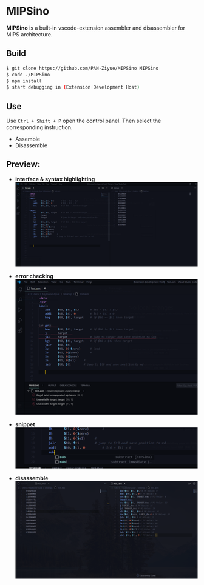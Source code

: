 # MIPSino

**MIPSino** is a built-in vscode-extension assembler and disassembler for MIPS architecture. 

## Build

```bash
$ git clone https://github.com/PAN-Ziyue/MIPSino MIPSino
$ code ./MIPSino
$ npm install
$ start debugging in (Extension Development Host)
```

## Use

Use `Ctrl + Shift + P` open the control panel. Then select the corresponding instruction.

* Assemble
* Disassemble



## Preview:

* **interface & syntax highlighting**
![1](./img/1.png)

* **error checking**
![2](./img/2.png)

* **snippet**
![3](./img/3.png)

* **disassemble**
![4](./img/4.png)



